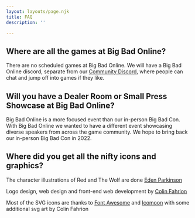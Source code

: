 ```yaml
---
layout: layouts/page.njk
title: FAQ
description: ''

---
```

## Where are all the games at Big Bad Online?

There are no scheduled games at Big Bad Online. We will have a Big Bad Online discord, separate from our [Community Discord](/community-discord), where people can chat and jump off into games if they like.

## Will you have a Dealer Room or Small Press Showcase at Big Bad Online?

Big Bad Online is a more focused event than our in-person Big Bad Con. With Big Bad Online we wanted to have a different event showcasing diverse speakers from across the game community. We hope to bring back our in-person Big Bad Con in 2022.

## Where did you get all the nifty icons and graphics?

The character illustrations of Red and The Wolf are done [Eden Parkinson](https://www.eden-eventide.art/)

Logo design, web design and front-end web development by [Colin Fahrion](http://www.twitter.com/colinaut)

Most of the SVG icons are thanks to [Font Awesome](https://fontawesome.com/license) and [Icomoon](https://icomoon.io) with some additional svg art by Colin Fahrion